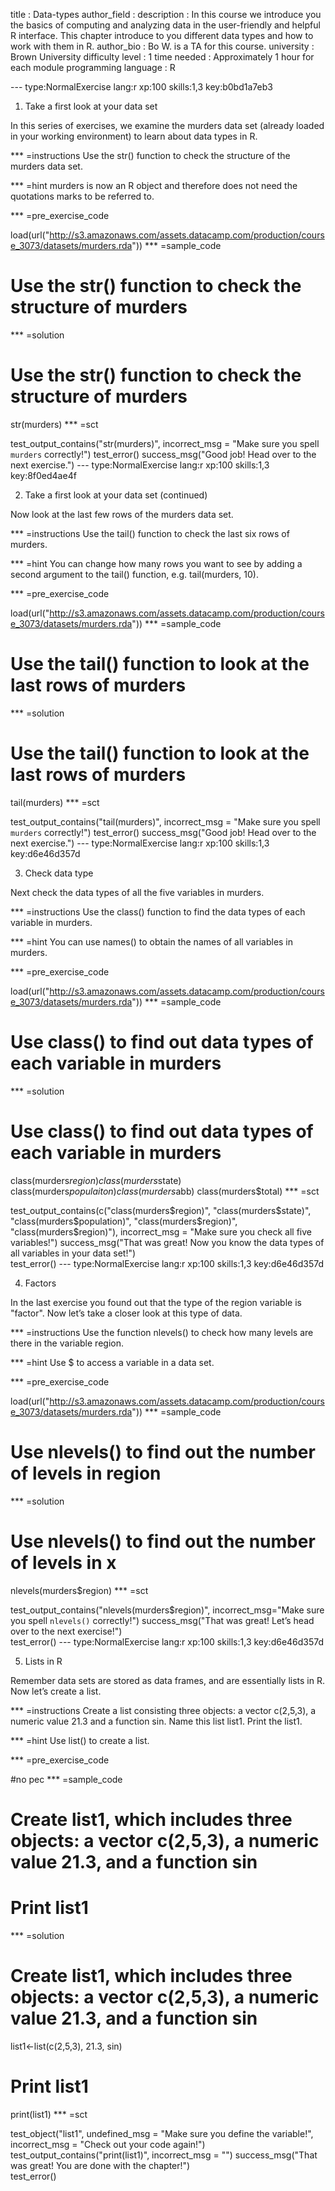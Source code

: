 title : Data-types author_field : description : In this course we introduce you the basics of computing and analyzing data in the 
user-friendly and helpful R interface. This chapter introduce to you different data types and how to work with them in R. author_bio : 
Bo W. is a TA for this course. university : Brown University difficulty level : 1 
time needed : Approximately 1 hour for each module programming language : R 

--- type:NormalExercise lang:r xp:100 skills:1,3 key:b0bd1a7eb3

1. Take a first look at your data set

In this series of exercises, we examine the murders data set (already loaded in your working environment) to learn about data types in R.

*** =instructions Use the str() function to check the structure of the murders data set.

*** =hint murders is now an R object and therefore does not need the quotations marks to be referred to.

*** =pre_exercise_code

load(url("http://s3.amazonaws.com/assets.datacamp.com/production/course_3073/datasets/murders.rda"))
*** =sample_code

# Use the str() function to check the structure of murders

*** =solution

# Use the str() function to check the structure of murders
str(murders)
*** =sct

test_output_contains("str(murders)",
            incorrect_msg = "Make sure you spell `murders` correctly!")
test_error()
success_msg("Good job! Head over to the next exercise.")
--- type:NormalExercise lang:r xp:100 skills:1,3 key:8f0ed4ae4f

2. Take a first look at your data set (continued)

Now look at the last few rows of the murders data set.

*** =instructions Use the tail() function to check the last six rows of murders.

*** =hint You can change how many rows you want to see by adding a second argument to the tail() function, e.g. tail(murders, 10).

*** =pre_exercise_code

load(url("http://s3.amazonaws.com/assets.datacamp.com/production/course_3073/datasets/murders.rda"))
*** =sample_code

# Use the tail() function to look at the last rows of murders

*** =solution

# Use the tail() function to look at the last rows of murders
tail(murders)
*** =sct

test_output_contains("tail(murders)",
            incorrect_msg = "Make sure you spell `murders` correctly!")
test_error()
success_msg("Good job! Head over to the next exercise.")
--- type:NormalExercise lang:r xp:100 skills:1,3 key:d6e46d357d

3. Check data type

Next check the data types of all the five variables in murders.

*** =instructions Use the class() function to find the data types of each variable in murders.

*** =hint You can use names() to obtain the names of all variables in murders.

*** =pre_exercise_code

load(url("http://s3.amazonaws.com/assets.datacamp.com/production/course_3073/datasets/murders.rda"))
*** =sample_code

# Use class() to find out data types of each variable in murders

*** =solution

# Use class() to find out data types of each variable in murders
class(murders$region)
class(murders$state)
class(murders$populaiton)
class(murders$abb)
class(murders$total)
*** =sct

test_output_contains(c("class(murders$region)", "class(murders$state)", "class(murders$population)",
                       "class(murders$region)", "class(murders$region)"), 
                       incorrect_msg = "Make sure you check all five variables!")
success_msg("That was great! Now you know the data types of all variables in your data set!")  
test_error()
--- type:NormalExercise lang:r xp:100 skills:1,3 key:d6e46d357d

4. Factors

In the last exercise you found out that the type of the region variable is "factor". Now let’s take a closer look at this type of data.

*** =instructions Use the function nlevels() to check how many levels are there in the variable region.

*** =hint Use $ to access a variable in a data set.

*** =pre_exercise_code

load(url("http://s3.amazonaws.com/assets.datacamp.com/production/course_3073/datasets/murders.rda"))
*** =sample_code

# Use nlevels() to find out the number of levels in region 

*** =solution

# Use nlevels() to find out the number of levels in x
nlevels(murders$region)
*** =sct

test_output_contains("nlevels(murders$region)", incorrect_msg="Make sure you spell `nlevels()` correctly!")
success_msg("That was great! Let’s head over to the next exercise!")  
test_error()
--- type:NormalExercise lang:r xp:100 skills:1,3 key:d6e46d357d

5. Lists in R

Remember data sets are stored as data frames, and are essentially lists in R. Now let’s create a list.

*** =instructions Create a list consisting three objects: a vector c(2,5,3), a numeric value $21.3$ and a function sin. Name this list list1. Print the list1.

*** =hint Use list() to create a list.

*** =pre_exercise_code

#no pec
*** =sample_code

# Create list1, which includes three objects: a vector c(2,5,3), a numeric value 21.3, and a function sin


# Print list1

*** =solution

# Create list1, which includes three objects: a vector c(2,5,3), a numeric value 21.3, and a function sin
list1<-list(c(2,5,3), 21.3, sin)

# Print list1
print(list1)
*** =sct

test_object("list1", undefined_msg = "Make sure you define the variable!", incorrect_msg = "Check out your code again!")
test_output_contains("print(list1)", incorrect_msg = "")
success_msg("That was great! You are done with the chapter!")  
test_error()
